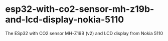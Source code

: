 # esp32-with-co2-sensor-mh-z19b-and-lcd-display-nokia-5110
The ESp32 with CO2 sensor MH-Z19B (v2) and LCD display from Nokia 5110

